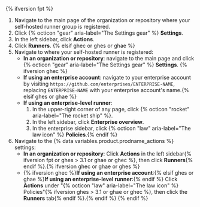 {% ifversion fpt %}
1. Navigate to the main page of the organization or repository where your self-hosted runner group is registered.
2. Click {% octicon "gear" aria-label="The Settings gear" %} **Settings**.
3. In the left sidebar, click **Actions**.
4. Click **Runners**.
{% elsif ghec or ghes or ghae %}
1. Navigate to where your self-hosted runner is registered:
   * **In an organization or repository**: navigate to the main page and click {% octicon "gear" aria-label="The Settings gear" %} **Settings**. {% ifversion ghec %}
   * **If using an enterprise account**: navigate to your enterprise account by visiting `https://github.com/enterprises/ENTERPRISE-NAME`, replacing `ENTERPRISE-NAME` with your enterprise account's name.{% elsif ghes or ghae %}
   * **If using an enterprise-level runner**:
     1. In the upper-right corner of any page, click {% octicon "rocket" aria-label="The rocket ship" %}.
     2. In the left sidebar, click **Enterprise overview**.
     3. In the enterprise sidebar, click {% octicon "law" aria-label="The law icon" %} **Policies**.{% endif %}
2. Navigate to the {% data variables.product.prodname_actions %} settings:
   * **In an organization or repository**: Click **Actions** in the left sidebar{% ifversion fpt or ghes > 3.1 or ghae or ghec %}, then click **Runners**{% endif %}.{% ifversion ghec or ghae or ghes %}
   * {% ifversion ghec %}**If using an enterprise account**:{% elsif ghes or ghae %}**If using an enterprise-level runner**:{% endif %} Click **Actions** under "{% octicon "law" aria-label="The law icon" %} Policies"{% ifversion ghes > 3.1 or ghae or ghec %}, then click the **Runners** tab{% endif %}.{% endif %}
{% endif %}

